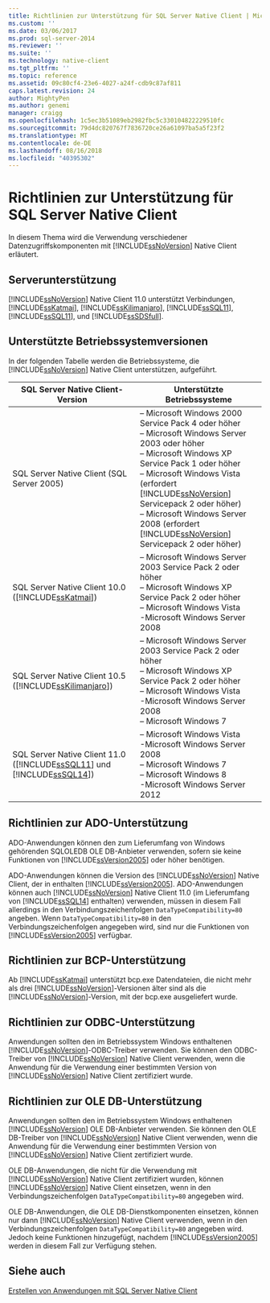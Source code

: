 ```yaml
---
title: Richtlinien zur Unterstützung für SQL Server Native Client | Microsoft-Dokumentation
ms.custom: ''
ms.date: 03/06/2017
ms.prod: sql-server-2014
ms.reviewer: ''
ms.suite: ''
ms.technology: native-client
ms.tgt_pltfrm: ''
ms.topic: reference
ms.assetid: 09c80cf4-23e6-4027-a24f-cdb9c87af811
caps.latest.revision: 24
author: MightyPen
ms.author: genemi
manager: craigg
ms.openlocfilehash: 1c5ec3b51089eb2982fbc5c330104822229510fc
ms.sourcegitcommit: 79d4dc820767f7836720ce26a61097ba5a5f23f2
ms.translationtype: MT
ms.contentlocale: de-DE
ms.lasthandoff: 08/16/2018
ms.locfileid: "40395302"
---
```

# <a name="support-policies-for-sql-server-native-client"></a>Richtlinien zur Unterstützung für SQL Server Native Client
  In diesem Thema wird die Verwendung verschiedener Datenzugriffskomponenten mit [!INCLUDE[ssNoVersion](../../../includes/ssnoversion-md.md)] Native Client erläutert.  
  
## <a name="server-support"></a>Serverunterstützung  
 [!INCLUDE[ssNoVersion](../../../includes/ssnoversion-md.md)] Native Client 11.0 unterstützt Verbindungen, [!INCLUDE[ssKatmai](../../../includes/sskatmai-md.md)], [!INCLUDE[ssKilimanjaro](../../../includes/sskilimanjaro-md.md)], [!INCLUDE[ssSQL11](../../../includes/sssql11-md.md)], [!INCLUDE[ssSQL11](../../../includes/sssql11-md.md)], und [!INCLUDE[ssSDSfull](../../../includes/sssdsfull-md.md)].  
  
## <a name="supported-operating-system-versions"></a>Unterstützte Betriebssystemversionen  
 In der folgenden Tabelle werden die Betriebssysteme, die [!INCLUDE[ssNoVersion](../../../includes/ssnoversion-md.md)] Native Client unterstützen, aufgeführt.  
  
|SQL Server Native Client-Version|Unterstützte Betriebssysteme|  
|--------------------------------------|---------------------------------|  
|SQL Server Native Client (SQL Server 2005)|– Microsoft Windows 2000 Service Pack 4 oder höher<br />– Microsoft Windows Server 2003 oder höher<br />– Microsoft Windows XP Service Pack 1 oder höher<br />– Microsoft Windows Vista (erfordert [!INCLUDE[ssNoVersion](../../../includes/ssnoversion-md.md)] Servicepack 2 oder höher)<br />– Microsoft Windows Server 2008 (erfordert [!INCLUDE[ssNoVersion](../../../includes/ssnoversion-md.md)] Servicepack 2 oder höher)|  
|SQL Server Native Client 10.0 ([!INCLUDE[ssKatmai](../../../includes/sskatmai-md.md)])|– Microsoft Windows Server 2003 Service Pack 2 oder höher<br />– Microsoft Windows XP Service Pack 2 oder höher<br />– Microsoft Windows Vista<br />-Microsoft Windows Server 2008|  
|SQL Server Native Client 10.5 ([!INCLUDE[ssKilimanjaro](../../../includes/sskilimanjaro-md.md)])|– Microsoft Windows Server 2003 Service Pack 2 oder höher<br />– Microsoft Windows XP Service Pack 2 oder höher<br />– Microsoft Windows Vista<br />-Microsoft Windows Server 2008<br />– Microsoft Windows 7|  
|SQL Server Native Client 11.0 ([!INCLUDE[ssSQL11](../../../includes/sssql11-md.md)] und [!INCLUDE[ssSQL14](../../../includes/sssql14-md.md)])|– Microsoft Windows Vista<br />-Microsoft Windows Server 2008<br />– Microsoft Windows 7<br />– Microsoft Windows 8<br />-Microsoft Windows Server 2012|  
  
## <a name="ado-support-policies"></a>Richtlinien zur ADO-Unterstützung  
 ADO-Anwendungen können den zum Lieferumfang von Windows gehörenden SQLOLEDB OLE DB-Anbieter verwenden, sofern sie keine Funktionen von [!INCLUDE[ssVersion2005](../../../includes/ssversion2005-md.md)] oder höher benötigen.  
  
 ADO-Anwendungen können die Version des [!INCLUDE[ssNoVersion](../../../includes/ssnoversion-md.md)] Native Client, der in enthalten [!INCLUDE[ssVersion2005](../../../includes/ssversion2005-md.md)]. ADO-Anwendungen können auch [!INCLUDE[ssNoVersion](../../../includes/ssnoversion-md.md)] Native Client 11.0 (im Lieferumfang von [!INCLUDE[ssSQL14](../../../includes/sssql14-md.md)] enthalten) verwenden, müssen in diesem Fall allerdings in den Verbindungszeichenfolgen `DataTypeCompatibility=80` angeben. Wenn `DataTypeCompatibility=80` in den Verbindungszeichenfolgen angegeben wird, sind nur die Funktionen von [!INCLUDE[ssVersion2005](../../../includes/ssversion2005-md.md)] verfügbar.  
  
## <a name="bcp-support-policies"></a>Richtlinien zur BCP-Unterstützung  
 Ab [!INCLUDE[ssKatmai](../../../includes/sskatmai-md.md)] unterstützt bcp.exe Datendateien, die nicht mehr als drei [!INCLUDE[ssNoVersion](../../../includes/ssnoversion-md.md)]-Versionen älter sind als die [!INCLUDE[ssNoVersion](../../../includes/ssnoversion-md.md)]-Version, mit der bcp.exe ausgeliefert wurde.  
  
## <a name="odbc-support-policies"></a>Richtlinien zur ODBC-Unterstützung  
 Anwendungen sollten den im Betriebssystem Windows enthaltenen [!INCLUDE[ssNoVersion](../../../includes/ssnoversion-md.md)]-ODBC-Treiber verwenden. Sie können den ODBC-Treiber von [!INCLUDE[ssNoVersion](../../../includes/ssnoversion-md.md)] Native Client verwenden, wenn die Anwendung für die Verwendung einer bestimmten Version von [!INCLUDE[ssNoVersion](../../../includes/ssnoversion-md.md)] Native Client zertifiziert wurde.  
  
## <a name="ole-db-support-policies"></a>Richtlinien zur OLE DB-Unterstützung  
 Anwendungen sollten den im Betriebssystem Windows enthaltenen [!INCLUDE[ssNoVersion](../../../includes/ssnoversion-md.md)] OLE DB-Anbieter verwenden. Sie können den OLE DB-Treiber von [!INCLUDE[ssNoVersion](../../../includes/ssnoversion-md.md)] Native Client verwenden, wenn die Anwendung für die Verwendung einer bestimmten Version von [!INCLUDE[ssNoVersion](../../../includes/ssnoversion-md.md)] Native Client zertifiziert wurde.  
  
 OLE DB-Anwendungen, die nicht für die Verwendung mit [!INCLUDE[ssNoVersion](../../../includes/ssnoversion-md.md)] Native Client zertifiziert wurden, können [!INCLUDE[ssNoVersion](../../../includes/ssnoversion-md.md)] Native Client einsetzen, wenn in den Verbindungszeichenfolgen `DataTypeCompatibility=80` angegeben wird.  
  
 OLE DB-Anwendungen, die OLE DB-Dienstkomponenten einsetzen, können nur dann [!INCLUDE[ssNoVersion](../../../includes/ssnoversion-md.md)] Native Client verwenden, wenn in den Verbindungszeichenfolgen `DataTypeCompatibility=80` angegeben wird. Jedoch keine Funktionen hinzugefügt, nachdem [!INCLUDE[ssVersion2005](../../../includes/ssversion2005-md.md)] werden in diesem Fall zur Verfügung stehen.  
  
## <a name="see-also"></a>Siehe auch  
 [Erstellen von Anwendungen mit SQL Server Native Client](building-applications-with-sql-server-native-client.md)  
  
  
